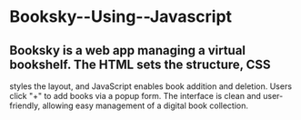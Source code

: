 # Booksky--Using--Javascript

## Booksky is a web app managing a virtual bookshelf. The HTML sets the structure, CSS
styles the layout, and JavaScript enables book addition and deletion. Users click "+" to
add books via a popup form. The interface is clean and user-friendly, allowing easy
management of a digital book collection.
